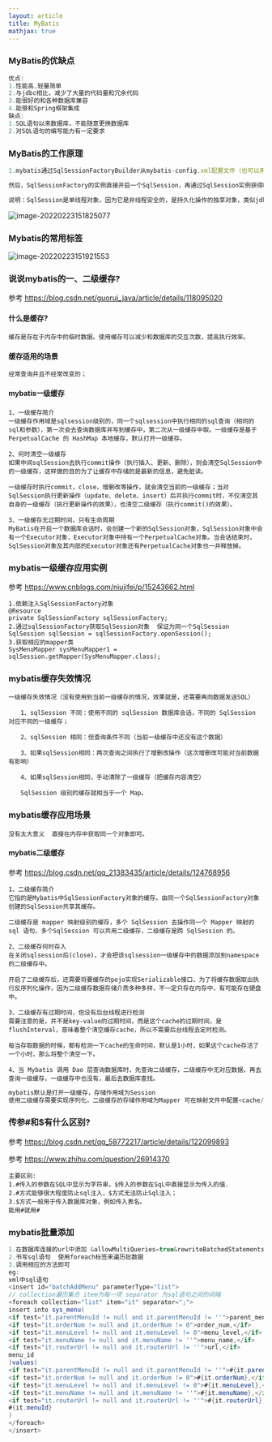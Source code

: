 ```yaml
---
layout: article
title: MyBatis
mathjax: true
---
```

### MyBatis的优缺点

```javascript
优点:
1.性能高,轻量简单
2.与jdbc相比，减少了大量的代码量和冗余代码
3.能很好的和各种数据库兼容
4.能够和Spring框架集成
缺点:
1.SQL语句以来数据库，不能随意更换数据库
2.对SQL语句的编写能力有一定要求
```

### MyBatis的工作原理

```javascript
1.mybatis通过SqlSessionFactoryBuilder从mybatis-config.xml配置文件（也可以用Java文件配置的方式，需要添加@Configuration）来构建SqlSessionFactory（SqlSessionFactory是线程安全的）;

然后，SqlSessionFactory的实例直接开启一个SqlSession，再通过SqlSession实例获得Mapper对象并运行Mapper映射的SQL语句，完成对数据库的CRUD和事务提交，之后关闭SqlSession。

说明：SqlSession是单线程对象，因为它是非线程安全的，是持久化操作的独享对象，类似jdbc中的Connection，底层就封装了jdbc连接。
```

![image-20220223151825077](image-20220223151825077.png)

### Mybatis的常用标签

![image-20220223151921553](image-20220223151921553.png)

### 说说mybatis的一、二级缓存?

参考 https://blog.csdn.net/guorui_java/article/details/118095020

#### 什么是缓存?

```
缓存是存在于内存中的临时数据。使用缓存可以减少和数据库的交互次数，提高执行效率。
```

#### 缓存适用的场景

```js
经常查询并且不经常改变的；
```

#### mybatis一级缓存

```
1、一级缓存简介
一级缓存作用域是sqlsession级别的，同一个sqlsession中执行相同的sql查询（相同的sql和参数），第一次会去查询数据库并写到缓存中，第二次从一级缓存中取。一级缓存是基于 PerpetualCache 的 HashMap 本地缓存，默认打开一级缓存。

2、何时清空一级缓存
如果中间sqlSession去执行commit操作（执行插入、更新、删除），则会清空SqlSession中的一级缓存，这样做的目的为了让缓存中存储的是最新的信息，避免脏读。

一级缓存时执行commit，close，增删改等操作，就会清空当前的一级缓存；当对SqlSession执行更新操作（update、delete、insert）后并执行commit时，不仅清空其自身的一级缓存（执行更新操作的效果），也清空二级缓存（执行commit()的效果）。

3、一级缓存无过期时间，只有生命周期
MyBatis在开启一个数据库会话时，会创建一个新的SqlSession对象，SqlSession对象中会有一个Executor对象，Executor对象中持有一个PerpetualCache对象。当会话结束时，SqlSession对象及其内部的Executor对象还有PerpetualCache对象也一并释放掉。
```

### mybatis一级缓存应用实例

参考 https://www.cnblogs.com/niujifei/p/15243662.html

```
1.依赖注入SqlSessionFactory对象
@Resource
private SqlSessionFactory sqlSessionFactory;
2.通过sqlSessionFactory获取SqlSession对象  保证为同一个SqlSession
SqlSession sqlSession = sqlSessionFactory.openSession();
3.获取相应的mapper类
SysMenuMapper sysMenuMapper1 = sqlSession.getMapper(SysMenuMapper.class);
```

### mybatis缓存失效情况

```
一级缓存失效情况（没有使用到当前一级缓存的情况，效果就是，还需要再向数据发送SQL）

　　1、sqlSession 不同：使用不同的 sqlSession 数据库会话，不同的 SqlSession 对应不同的一级缓存；

　　2、sqlSession 相同：但查询条件不同（当前一级缓存中还没有这个数据）

　　3、如果sqlSession相同：两次查询之间执行了增删改操作（这次增删改可能对当前数据有影响）

　　4、如果sqlSession相同，手动清除了一级缓存（把缓存内容清空）

　　SqlSession 级别的缓存就相当于一个 Map。
```

### mybatis缓存应用场景

```
没有太大意义  直接在内存中获取同一个对象即可。
```



#### mybatis二级缓存

参考 https://blog.csdn.net/qq_21383435/article/details/124768956

```
1、二级缓存简介
它指的是Mybatis中SqlSessionFactory对象的缓存。由同一个SqlSessionFactory对象创建的SqlSession共享其缓存。

二级缓存是 mapper 映射级别的缓存，多个 SqlSession 去操作同一个 Mapper 映射的 sql 语句，多个SqlSession 可以共用二级缓存，二级缓存是跨 SqlSession 的。

2、二级缓存何时存入
在关闭sqlsession后(close)，才会把该sqlsession一级缓存中的数据添加到namespace的二级缓存中。

开启了二级缓存后，还需要将要缓存的pojo实现Serializable接口，为了将缓存数据取出执行反序列化操作，因为二级缓存数据存储介质多种多样，不一定只存在内存中，有可能存在硬盘中。

3、二级缓存有过期时间，但没有后台线程进行检测
需要注意的是，并不是key-value的过期时间，而是这个cache的过期时间，是flushInterval，意味着整个清空缓存cache，所以不需要后台线程去定时检测。

每当存取数据的时候，都有检测一下cache的生命时间，默认是1小时，如果这个cache存活了一个小时，那么将整个清空一下。

4、当 Mybatis 调用 Dao 层查询数据库时，先查询二级缓存，二级缓存中无对应数据，再去查询一级缓存，一级缓存中也没有，最后去数据库查找。
```



```javascript
mybatis默认是打开一级缓存，存储作用域为Session
使用二级缓存需要实现序列化，二级缓存的存储作用域为Mapper 可在映射文件中配置<cache/>
```

### 传参#和$有什么区别?

参考 https://blog.csdn.net/qq_58772217/article/details/122099893

参考 https://www.zhihu.com/question/26914370

```
主要区别:
1.#传入的参数在SQL中显示为字符串，$传入的参数在SqL中直接显示为传入的值.
2.#方式能够很大程度防止sql注入，$方式无法防止Sql注入；
3.$方式一般用于传入数据库对象，例如传入表名。
能用#就用# 
```

### mybatis批量添加

```java
1.在数据库连接的url中添加 &allowMultiQueries=true&rewriteBatchedStatements =true 把批处理开启
2.书写sql语句  使用foreach标签来遍历批数据
3.调用相应的方法即可
eg:
xml中sql语句
<insert id="batchAddMenu" parameterType="list">
// collection遍历集合 item为每一项 separator 为sql语句之间的间隔
<foreach collection="list" item="it" separator=";">
insert into sys_menu(
<if test="it.parentMenuId != null and it.parentMenuId != ''">parent_menu_id,</if>
<if test="it.orderNum != null and it.orderNum != 0">order_num,</if>
<if test="it.menuLevel != null and it.menuLevel != 0">menu_level,</if>
<if test="it.menuName != null and it.menuName != ''">menu_name,</if>
<if test="it.routerUrl != null and it.routerUrl != ''">url,</if>
menu_id
)values(
<if test="it.parentMenuId != null and it.parentMenuId != ''">#{it.parentMenuId},</if>
<if test="it.orderNum != null and it.orderNum != 0">#{it.orderNum},</if>
<if test="it.menuLevel != null and it.menuLevel != 0">#{it.menuLevel},</if>
<if test="it.menuName != null and it.menuName != ''">#{it.menuName},</if>
<if test="it.routerUrl != null and it.routerUrl != ''">#{it.routerUrl},</if>
#{it.menuId}
)
</foreach>
</insert>
```


